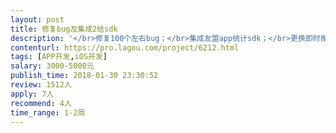 ```yaml
---                
layout: post       
title: 修复bug及集成2给sdk           
description: '</br>修复100个左右bug；</br>集成友盟app统计sdk；</br>更换即时推送sdk到友盟（之前信鸽）。</br></br>时间7～10天，保证节前上线。</br>'     
contenturl: https://pro.lagou.com/project/6212.html      
tags: [APP开发,iOS开发]            
salary: 3000-5000元          
publish_time: 2018-01-30 23:30:52         
review: 1512人                   
apply: 7人                   
recommend: 4人                   
time_range: 1-2周              
---                 
```

